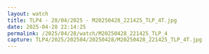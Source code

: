 ```yaml
---
layout: watch
title: TLP4 - 28/04/2025 - M20250428_221425_TLP_4T.jpg
date: 2025-04-28 22:14:25
permalink: /2025/04/28/watch/M20250428_221425_TLP_4
capture: TLP4/2025/202504/20250428/M20250428_221425_TLP_4T.jpg
---
```

